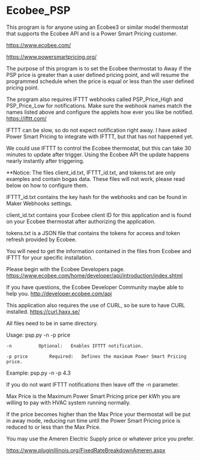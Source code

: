 # Ecobee_PSP

This program is for anyone using an Ecobee3 or similar model thermostat that supports the Ecobee API and is a Power Smart Pricing customer.

https://www.ecobee.com/

https://www.powersmartpricing.org/

The purpose of this program is to set the Ecobee thermostat to Away if the PSP price is greater than a user defined pricing point,
and will resume the programmed schedule when the price is equal or less than the user defined pricing point.

The program also requires IFTTT webhooks called PSP_Price_High and PSP_Price_Low for notifications.
Make sure the webhook names match the names listed above and configure the applets how ever you like be notified.
https://ifttt.com/

IFTTT can be slow, so do not expect notification right away.
I have asked Power Smart Pricing to integrate with IFTTT, but that has not happened yet.

We could use IFTTT to control the Ecobee thermostat, but this can take 30 minutes to update after trigger.
Using the Ecobee API the update happens nearly instantly after triggering.

**Notice:  The files client_id.txt, IFTTT_id.txt, and tokens.txt are only examples and contain bogas data.
These files will not work, please read below on how to configure them.

IFTTT_id.txt contains the key hash for the webhooks and can be found in Maker Webhooks settings.

client_id.txt contains your Ecobee client ID for this application and is found on your Ecobee thermostat after authorizing the application.

tokens.txt is a JSON file that contains the tokens for access and token refresh provided by Ecobee.

You will need to get the information contained in the files from Ecobee and IFTTT for your specific installation.

Please begin with the Ecobee Developers page.
https://www.ecobee.com/home/developer/api/introduction/index.shtml

If you have questions, the Ecobee Developer Community maybe able to help you.
http://developer.ecobee.com/api

This application also requires the use of CURL, so be sure to have CURL installed.
https://curl.haxx.se/

All files need to be in same directory.

Usage: psp.py -n -p price

	-n			Optional: 	Enables IFTTT notification.

	-p price		Required: 	Defines the maximum Power Smart Pricing price.
	
Example: psp.py -n -p 4.3

If you do not want IFTTT notifications then leave off the -n parameter.

Max Price is the Maximum Power Smart Pricing price per kWh you are willing to pay with HVAC system running normally.

If the price becomes higher than the Max Price your thermostat will be put in away mode, reducing run time until the Power Smart Pricing price is reduced to or less than the Max Price.

You may use the Ameren Electric Supply price or whatever price you prefer.

https://www.pluginillinois.org/FixedRateBreakdownAmeren.aspx
